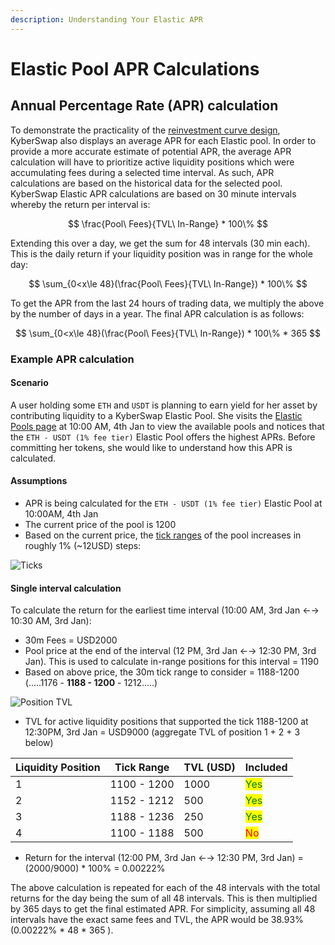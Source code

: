 ```yaml
---
description: Understanding Your Elastic APR
---
```


# Elastic Pool APR Calculations

## Annual Percentage Rate (APR) calculation[​](https://docs.kyberswap.com/overview/elastic-pool-apr-calculation#annual-percentage-rate-apr-calculation) <a href="#annual-percentage-rate-apr-calculation" id="annual-percentage-rate-apr-calculation"></a>

To demonstrate the practicality of the [reinvestment curve design](https://docs.kyberswap.com/overview/elastic-walkthrough), KyberSwap also displays an average APR for each Elastic pool. In order to provide a more accurate estimate of potential APR, the average APR calculation will have to prioritize active liquidity positions which were accumulating fees during a selected time interval. As such, APR calculations are based on the historical data for the selected pool. KyberSwap Elastic APR calculations are based on 30 minute intervals whereby the return per interval is:

$$
\frac{Pool\ Fees}{TVL\ In-Range} * 100\%
$$

Extending this over a day, we get the sum for 48 intervals (30 min each). This is the daily return if your liquidity position was in range for the whole day:

$$
\sum_{0<x\le 48}(\frac{Pool\ Fees}{TVL\ In-Range}) * 100\%
$$

To get the APR from the last 24 hours of trading data, we multiply the above by the number of days in a year. The final APR calculation is as follows:

$$
\sum_{0<x\le 48}(\frac{Pool\ Fees}{TVL\ In-Range}) * 100\% * 365
$$

### Example APR calculation[​](https://docs.kyberswap.com/overview/elastic-pool-apr-calculation#example-apr-calculation) <a href="#example-apr-calculation" id="example-apr-calculation"></a>

#### Scenario[​](https://docs.kyberswap.com/overview/elastic-pool-apr-calculation#scenario) <a href="#scenario" id="scenario"></a>

A user holding some `ETH` and `USDT` is planning to earn yield for her asset by contributing liquidity to a KyberSwap Elastic Pool. She visits the [Elastic Pools page](https://kyberswap.com/pools/) at 10:00 AM, 4th Jan to view the available pools and notices that the `ETH - USDT (1% fee tier)` Elastic Pool offers the highest APRs. Before committing her tokens, she would like to understand how this APR is calculated.

#### Assumptions[​](https://docs.kyberswap.com/overview/elastic-pool-apr-calculation#assumptions) <a href="#assumptions" id="assumptions"></a>

* APR is being calculated for the `ETH - USDT (1% fee tier)` Elastic Pool at 10:00AM, 4th Jan
* The current price of the pool is 1200
* Based on the current price, the [tick ranges](https://docs.kyberswap.com/overview/elastic-walkthrough) of the pool increases in roughly 1% (\~12USD) steps:

![Ticks](https://docs.kyberswap.com/assets/images/APR%20Calculation-Ticks-f34bf81e9f7f75888b17028141d929e9.png)

#### Single interval calculation[​](https://docs.kyberswap.com/overview/elastic-pool-apr-calculation#single-interval-calculation) <a href="#single-interval-calculation" id="single-interval-calculation"></a>

To calculate the return for the earliest time interval (10:00 AM, 3rd Jan ←→ 10:30 AM, 3rd Jan):

* 30m Fees = USD2000
* Pool price at the end of the interval (12 PM, 3rd Jan ←→ 12:30 PM, 3rd Jan). This is used to calculate in-range positions for this interval = 1190
* Based on above price, the 30m tick range to consider = 1188-1200 (.....1176 - **1188 - 1200** - 1212.....)

![Position TVL](https://docs.kyberswap.com/assets/images/APR%20Calculation-TVL-f5b6296d43968005988b15dd26571329.png)

* TVL for active liquidity positions that supported the tick 1188-1200 at 12:30PM, 3rd Jan = USD9000 (aggregate TVL of position 1 + 2 + 3 below)

| Liquidity Position | Tick Range  | TVL (USD) | Included                              |
| ------------------ | ----------- | --------- | ------------------------------------- |
| 1                  | 1100 - 1200 | 1000      | <mark style="color:green;">Yes</mark> |
| 2                  | 1152 - 1212 | 500       | <mark style="color:green;">Yes</mark> |
| 3                  | 1188 - 1236 | 250       | <mark style="color:green;">Yes</mark> |
| 4                  | 1100 - 1188 | 500       | <mark style="color:red;">No</mark>    |

* Return for the interval (12:00 PM, 3rd Jan ←→ 12:30 PM, 3rd Jan) = (2000/9000) \* 100% = 0.00222%

The above calculation is repeated for each of the 48 intervals with the total returns for the day being the sum of all 48 intervals. This is then multiplied by 365 days to get the final estimated APR. For simplicity, assuming all 48 intervals have the exact same fees and TVL, the APR would be 38.93% (0.00222% \* 48 \* 365 ).

